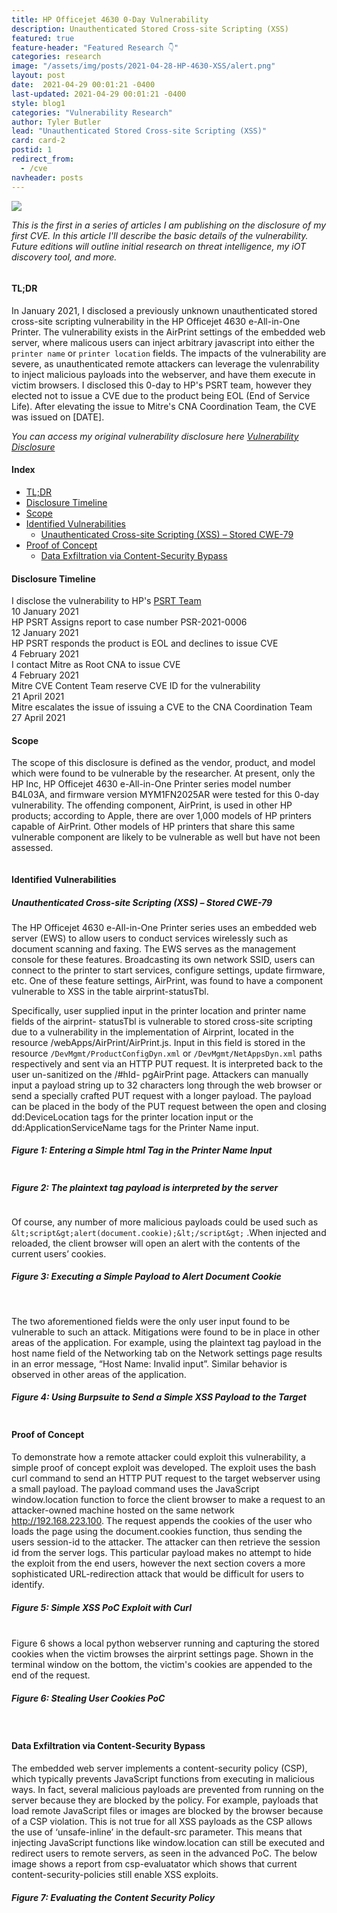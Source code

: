 ```yaml
---
title: HP Officejet 4630 0-Day Vulnerability  
description: Unauthenticated Stored Cross-site Scripting (XSS)
featured: true  
feature-header: "Featured Research 👇"
categories: research
image: "/assets/img/posts/2021-04-28-HP-4630-XSS/alert.png"
layout: post
date:  2021-04-29 00:01:21 -0400
last-updated: 2021-04-29 00:01:21 -0400
style: blog1
categories: "Vulnerability Research"
author: Tyler Butler
lead: "Unauthenticated Stored Cross-site Scripting (XSS)"
card: card-2
postid: 1
redirect_from:
  - /cve
navheader: posts
---
```



<div class="row">
    <div class="center">
        <img class="img-fluid rounded z-depth-1" src=socialimage/>
    </div>
</div>


<span id="postid"> </span>

<p class="text-muted"><i>This is the first in a series of articles I am publishing on the disclosure of my first CVE. In this article I'll describe the basic details of the vulnerability. Future editions will outline initial research on threat intelligence, my iOT discovery tool, and more.</i></p>

<div class="row">
    <div class="center">
        <img class="img-fluid rounded z-depth-1" src="/assets/img/posts/2021-04-28-HP-4630-XSS/alert.png" alt="" title="Popping an alert window with XSS"/>
    </div>
</div>


#### **TL;DR**


In January 2021, I disclosed a previously unknown unauthenticated stored cross-site scripting vulnerability in the HP Officejet 4630 e-All-in-One Printer. The vulnerability exists in the AirPrint settings of the embedded web server, where malicous users can inject arbitrary javascript into either the `printer name` or `printer location` fields. The impacts of the vulnerability are severe, as unauthenticated remote attackers can leverage the vulenrability to inject malicious payloads into the webserver, and have them execute in victim browsers. I disclosed this 0-day to HP's PSRT team, however they elected not to issue a CVE due to the product being EOL (End of Service Life). After elevating the issue to Mitre's CNA Coordination Team, the CVE was issued on [DATE].

*You can access my original vulnerability disclosure here <a href="/assets/pdf/HP-OfficeJet-4630-XSS.pdf" class="badge badge-dark text-light">Vulnerability Disclosure</a>* 
#### **Index**
+  [TL;DR]({{page.url}}#tl;dr)
+  [Disclosure Timeline]({{page.url}}#disclosure-timeline)
+  [Scope]({{page.url}}#scope)  
+  [Identified Vulnerabilities]({{page.url}}#identified-vulnerabilities)  
    +  [Unauthenticated Cross-site Scripting (XSS) – Stored CWE-79]({{page.url}}#unauthenticated-cross-site-scripting-xss--stored-cwe-79)
 +  [Proof of Concept]({{page.url}}#proof-of-concept)
    +  [Data Exfiltration via Content-Security Bypass]({{page.url}}#data-exfiltration-via-content-security-bypass)

#### **Disclosure Timeline**

  <div class="timeline mt-1 mb-1">
      <div class="tl-item active">
          <div class="tl-dot b-warning"></div>
          <div class="tl-content">
              <div class="">I disclose the vulnerability to HP's <a class="highlighted" href="https://ssl.www8.hp.com/h41268/live/index.aspx?qid=25434">PSRT Team</a></div>
              <div class="tl-date text-muted mt-1">10 January 2021</div>
          </div>
      </div>
      <div class="tl-item">
          <div class="tl-dot b-primary"></div>
          <div class="tl-content">
              <div class="">HP PSRT Assigns report to case number PSR-2021-0006</div>
              <div class="tl-date text-muted mt-1">12 January 2021</div>
          </div>
      </div>
      <div class="tl-item">
          <div class="tl-dot b-primary"></div>
          <div class="tl-content">
              <div class="">HP PSRT responds the product is EOL and declines to issue CVE</div>
              <div class="tl-date text-muted mt-1">4 February 2021</div>
          </div>
      </div>
      <div class="tl-item">
          <div class="tl-dot b-danger"></div>
          <div class="tl-content">
              <div class="">I contact Mitre as Root CNA to issue CVE</div>
              <div class="tl-date text-muted mt-1">4 February 2021</div>
          </div>
      </div>
      <div class="tl-item">
          <div class="tl-dot b-danger"></div>
          <div class="tl-content">
              <div class="">Mitre CVE Content Team reserve CVE ID for the vulnerability</div>
              <div class="tl-date text-muted mt-1">21 April 2021</div>
          </div>
      </div>
      <div class="tl-item">
          <div class="tl-dot b-danger"></div>
          <div class="tl-content">
              <div class="">Mitre escalates the issue of issuing a CVE to the CNA Coordination Team</div>
              <div class="tl-date text-muted mt-1">27 April 2021</div>
          </div>
      </div>
    </div>

#### **Scope**

The scope of this disclosure is defined as the vendor, product, and model which were found to be vulnerable by the researcher. At present, only the HP Inc, HP Officejet 4630 e-All-in-One Printer series model number B4L03A, and firmware version MYM1FN2025AR were tested for this 0-day vulnerability. The offending component, AirPrint, is used in other HP products; according to Apple, there are over 1,000 models of HP printers capable of AirPrint. Other models of HP printers that share this same vulnerable component are likely to be vulnerable as well but have not been assessed.  


<div class="row">
    <div class="mx-auto">
        <img class="img-fluid rounded z-depth-1" src="/assets/img/posts/2021-04-28-HP-4630-XSS/table1.png" alt="" title="Table 1: Tested Product Version"/>
    </div>
</div>  


#### **Identified Vulnerabilities**

##### *Unauthenticated Cross-site Scripting (XSS) – Stored CWE-79*  


The HP Officejet 4630 e-All-in-One Printer series uses an embedded web server (EWS) to allow users to conduct services wirelessly such as document scanning and faxing. The EWS serves as the management console for these features. Broadcasting its own network SSID, users can connect to the printer to start services, configure settings, update firmware, etc. One of these feature settings, AirPrint, was found to have a component vulnerable to XSS in the table airprint-statusTbl.  

Specifically, user supplied input in the printer location and printer name fields of the airprint- statusTbl is vulnerable to stored cross-site scripting due to a vulnerability in the implementation of Airprint, located in the resource /webApps/AirPrint/AirPrint.js. Input in this field is stored in the resource `/DevMgmt/ProductConfigDyn.xml` or `/DevMgmt/NetAppsDyn.xml` paths respectively and sent via an HTTP PUT request. It is interpreted back to the user un-sanitized on the /#hId- pgAirPrint page. Attackers can manually input a payload string up to 32 characters long through the web browser or send a specially crafted PUT request with a longer payload. The payload can be placed in the body of the PUT request between the open and closing dd:DeviceLocation tags for the printer location input or the dd:ApplicationServiceName tags for the Printer Name input.  

<div class="row">
    <div class="mx-auto"><h5>Figure 1: Entering a Simple html Tag in the Printer Name Input</h5></div>
    <div class="mx-auto">
        <img class="img-fluid rounded z-depth-1" src="/assets/img/posts/2021-04-28-HP-4630-XSS/figure1.png" alt=""  itle="Table 1: Tested Product Version"/>
    </div>
</div>  

<div class="row mx-auto">
    <div class="mx-auto"><h5>Figure 2: The plaintext tag payload is interpreted by the server</h5></div>
    <div class="mx-auto">
        <img class="img-fluid rounded z-depth-1" src="/assets/img/posts/2021-04-28-HP-4630-XSS/figure2.png" alt=""  title="Table 1: Tested Product Version"/>
    </div>
</div>    


Of course, any number of more malicious payloads could be used such as ```&lt;script&gt;alert(document.cookie);&lt;/script&gt;``` .When injected and reloaded, the client browser will open an alert with the contents of the current users’ cookies.

<div class="row mx-auto">
    <div class="mx-auto"><h5>Figure 3: Executing a Simple Payload to Alert Document Cookie</h5></div>
    <div class="mx-auto">
        <img class="img-fluid rounded z-depth-1" src="/assets/img/posts/2021-04-28-HP-4630-XSS/figure3.png" alt=""  title="Table 1: Tested Product Version"/>
    </div>
</div>      
<br>

The two aforementioned fields were the only user input found to be vulnerable to such an attack. Mitigations were found to be in place in other areas of the application. For example, using the plaintext tag payload in the host name field of the Networking  tab on the Network settings page results in an error message, “Host Name: Invalid input”. Similar behavior is observed in other areas of the application.    


<div class="row mx-auto">
    <div class="mx-auto"><h5>Figure 4: Using Burpsuite to Send a Simple XSS Payload to the Target</h5></div>
    <div class="mx-auto">
        <img class="img-fluid rounded z-depth-1" src="/assets/img/posts/2021-04-28-HP-4630-XSS/figure4.png" alt=""  title="Table 1: Tested Product Version"/>
    </div>
</div>    


#### **Proof of Concept**

To demonstrate how a remote attacker could exploit this vulnerability, a simple proof of concept exploit was developed. The exploit uses the bash curl command to send an HTTP PUT request to the target webserver using a small payload. The payload command uses the JavaScript window.location function to force the client browser to make a request to an attacker-owned machine hosted on the same network http://192.168.223.100. The request appends the cookies of the user who loads the page using the document.cookies function, thus sending the users session-id to the attacker. The attacker can then retrieve the session id from the server logs. This particular payload makes no attempt to hide the exploit from the end users, however the next section covers a more sophisticated URL-redirection attack that would be difficult for users to identify.  

<div class="row mx-auto">
    <div class="mx-auto"><h5>Figure 5: Simple XSS PoC Exploit with Curl</h5></div>
    <div class="mx-auto">
        <img class="img-fluid rounded z-depth-1" src="/assets/img/posts/2021-04-28-HP-4630-XSS/figure5.png" alt=""  title="Table 1: Tested Product Version"/>
    </div>
</div>    

<br>
Figure 6 shows a local python webserver running and capturing the stored cookies when the victim browses the airprint settings page. Shown in the terminal window on the bottom, the victim's cookies are appended to the end of the request. 


<div class="row mx-auto">
    <div class="mx-auto"><h5>Figure 6: Stealing User Cookies PoC</h5></div>
    <div class="mx-auto">
        <img class="img-fluid rounded z-depth-1" src="/assets/img/posts/2021-04-28-HP-4630-XSS/figure6.png" alt=""  title="Table 1: Tested Product Version"/>
    </div>
</div>      

<br>

#### **Data Exfiltration via Content-Security Bypass**  

The embedded web server implements a content-security policy (CSP), which typically prevents JavaScript functions from executing in malicious ways. In fact, several malicious payloads are prevented from running on the server because they are blocked by the policy. For example, payloads that load remote JavaScript files or images are blocked by the browser because of a CSP violation. This is not true for all XSS payloads as the CSP allows the use of ‘unsafe-inline’  in the default-src parameter.  This means that injecting JavaScript functions like window.location can still be executed and redirect users to remote servers, as seen in the advanced PoC. The below image shows a report from csp-evaluatator which shows that current content-security-policies still enable XSS exploits.  


<div class="row mx-auto">
    <div class="mx-auto"><h5>Figure 7: Evaluating the Content Security Policy</h5></div>
    <div class="mx-auto">
        <img class="img-fluid rounded z-depth-1" src="/assets/img/posts/2021-04-28-HP-4630-XSS/csp.png" alt=""  title="Table 1: Tested Product Version"/>
    </div>
</div>      


